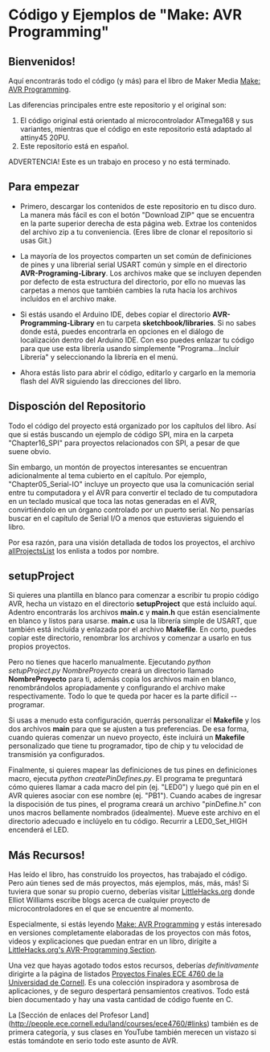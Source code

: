 Código y Ejemplos de "Make: AVR Programming"
==============================================

Bienvenidos!
--------

Aquí encontrarás todo el código (y más) para el libro de Maker Media
 [Make: AVR Programming](http://shop.oreilly.com/product/0636920028161.do).

Las diferencias principales entre este repositorio y el original son:

1. El código original está orientado al microcontrolador ATmega168 y sus variantes, mientras que el código en este repositorio está adaptado al attiny45 20PU.
2. Este repositorio está en español.

ADVERTENCIA! Este es un trabajo en proceso y no está terminado.


Para empezar
------------

* Primero, descargar los contenidos de este repositorio en tu disco duro. La manera más fácil es con el botón "Download ZIP" que se encuentra en la parte superior derecha de esta página web. Extrae los contenidos del archivo zip a tu conveniencia. (Eres libre de clonar el repositorio si usas Git.)

* La mayoría de los proyectos comparten un set común de definiciones de pines y una librerial serial USART común y simple en el directorio **AVR-Programing-Library**. Los archivos make que se incluyen dependen por defecto de esta estructura del directorio, por ello no muevas las carpetas a menos que también cambies la ruta hacia los archivos incluídos en el archivo make.
  
* Si estás usando el Arduino IDE, debes copiar el directorio **AVR-Programming-Library** en tu carpeta **sketchbook/libraries**. Si no sabes donde está, puedes encontrarla en opciones en el diálogo de localización dentro del Arduino IDE. Con eso puedes enlazar tu código para que use esta librería usando simplemente "Programa...Incluir Librería" y seleccionando la librería en el menú.

* Ahora estás listo para abrir el código, editarlo y cargarlo en la memoria flash del AVR siguiendo las direcciones del libro.
  
  
Disposción del Repositorio
--------------------------

Todo el código del proyecto está organizado por los capítulos del libro. Así que si estás buscando un ejemplo de código SPI, mira en la carpeta "Chapter16_SPI" para proyectos relacionados con SPI, a pesar de que suene obvio.

Sin embargo, un montón de proyectos interesantes se encuentran adicionalmente al tema cubierto en el capítulo. Por ejemplo, "Chapter05_Serial-IO" incluye un proyecto que usa la comunicación serial entre tu computadora y el AVR para convertir el teclado de tu computadora en un teclado musical que toca las notas generadas en el AVR, convirtiéndolo en un órgano controlado por un puerto serial. No pensarías buscar en el capítulo de Serial I/O a menos que estuvieras siguiendo el libro.

Por esa razón, para una visión detallada de todos los proyectos, el archivo [allProjectsList](https://github.com/hexagon5un/AVR-Programming/blob/master/allProjectsList) los enlista a todos por nombre.


setupProject
------------

Si quieres una plantilla en blanco para comenzar a escribir tu propio código AVR, hecha un vistazo en el directorio **setupProject** que está incluído aquí. Adentro encontrarás los archivos **main.c** y **main.h** que están esencialmente en blanco y listos para usarse. **main.c** usa la librería simple de USART, que también está incluída y enlazada por el archivo **Makefile**. En corto, puedes copiar este directorio, renombrar los archivos y comenzar a usarlo en tus propios proyectos.

Pero no tienes que hacerlo manualmente. Ejecutando *python setupProject.py NombreProyecto* creará un directorio llamado **NombreProyecto** para ti, además copia los archivos main en blanco, renombrándolos apropiadamente y configurando el archivo make respectivamente. Todo lo que te queda por hacer es la parte difícil -- programar.

Si usas a menudo esta configuración, querrás personalizar el **Makefile** y los dos archivos **main** para que se ajusten a tus preferencias. De esa forma, cuando quieras comenzar un nuevo proyecto, éste incluirá un **Makefile** personalizado que tiene tu programador, tipo de chip y tu velocidad de transmisión ya configurados.

Finalmente, si quieres mapear las definiciones de tus pines en definiciones macro, ejecuta *python createPinDefines.py*. El programa te preguntará cómo quieres llamar a cada macro del pin (ej. "LED0") y luego qué pin en el AVR quieres asociar con ese nombre (ej. "PB1"). Cuando acabes de ingresar la dispocisión de tus pines, el programa creará un archivo "pinDefine.h" con unos macros bellamente nombrados (idealmente). Mueve este archivo en el directorio adecuado e inclúyelo en tu código. Recurrir a LED0_Set_HIGH encenderá el LED.


Más Recursos!
-------------

Has leído el libro, has construído los proyectos, has trabajado el código. Pero aún tienes sed de más proyectos, más ejemplos, más, más, más! Si tuviera que sonar su propio cuerno, deberías visitar [LittleHacks.org](http://littlehacks.org) donde Elliot Williams escribe blogs acerca de cualquier proyecto de microcontroladores en el que se encuentre al momento.

Especialmente, si estás leyendo [Make: AVR Programming](http://shop.oreilly.com/product/0636920028161.do) y estás interesado en versiones completamente elaboradas de los proyectos con más fotos, videos y explicaciones que puedan entrar en un libro, dirígite a [LittleHacks.org's AVR-Programming Section](http://littlehacks.org/AVR-Programming).

Una vez que hayas agotado todos estos recursos, deberías *definitivamente* dirigirte a la página de listados [Proyectos Finales ECE 4760 de la Universidad de Cornell](http://people.ece.cornell.edu/land/courses/ece4760/FinalProjects/). Es una colección inspiradora y asombrosa de aplicaciones, y de seguro despertará pensamientos creativos. Todo está bien documentado y hay una vasta cantidad de código fuente en C. 

La [Sección de enlaces del Profesor Land]
(http://people.ece.cornell.edu/land/courses/ece4760/#links) también es de primera categoría, y sus clases en YouTube también merecen un vistazo si estás tomándote en serio todo este asunto de AVR.







